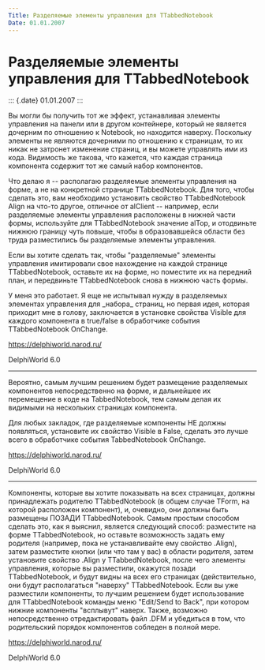 ```yaml
---
Title: Разделяемые элементы управления для TTabbedNotebook
Date: 01.01.2007
---
```



Разделяемые элементы управления для TTabbedNotebook
===================================================

::: {.date}
01.01.2007
:::

Вы могли бы получить тот же эффект, устанавливая элементы управления на
панели или в другом контейнере, который не является дочерним по
отношению к Notebook, но находится наверху. Поскольку элементы не
являются дочерними по отношению к страницам, то их никак не затронет
изменение страниц, и вы можете управлять ими из кода. Видимость же
такова, что кажется, что каждая страница компонента содержит тот же
самый набор компонентов.

Что делаю я \-- располагаю разделяемые элементы управления на форме, а
не на конкретной странице TTabbedNotebook. Для того, чтобы сделать это,
вам необходимо установить свойство TTabbedNotebook Align на что-то
другое, отличное от alClient \-- например, если разделяемые элементы
управления расположены в нижней части формы, используйте для
TTabbedNotebook значение alTop, и отодвиньте нижнюю границу чуть повыше,
чтобы в образовавшейся области без труда разместились бы разделяемые
элементы управления.

Если вы хотите сделать так, чтобы \"разделяемые\" элементы управления
имитировали свое нахождение на каждой странице TTabbedNotebook, оставьте
их на форме, но поместите их на передний план, и передвиньте
TTabbedNotebook снова в нижнюю часть формы.

У меня это работает. Я еще не испытывал нужду в разделяемых элементах
управления для \_набора\_ страниц, но первая идея, которая приходит мне
в голову, заключается в установке свойства Visible для каждого
компонента в true/false в обработчике события TTabbedNotebook OnChange.

<https://delphiworld.narod.ru/>

DelphiWorld 6.0

------------------------------------------------------------------------

Вероятно, самым лучшим решением будет размещение разделяемых компонентов
непосредственно на форме, и дальнейшее их перемещение в коде на
TabbedNotebook, тем самым делая их видимыми на нескольких страницах
компонента.

Для любых закладок, где разделяемые компоненты НЕ должны появляться,
установите их свойство Visible в False, сделать это лучше всего в
обработчике события TabbedNotebook OnChange.

<https://delphiworld.narod.ru/>

DelphiWorld 6.0

------------------------------------------------------------------------

Компоненты, которые вы хотите показывать на всех страницах, должны
принадлежать родителю TTabbedNotebook (в общем случае TForm, на которой
расположен компонент), и, очевидно, они должны быть размещены ПОЗАДИ
TTabbedNotebook. Самым простым способом сделать это, как я выяснил,
является следующий способ: разместите на форме TTabbedNotebook, но
оставьте возможность задать ему родителя (например, пока не
устанавливайте ему свойство .Align), затем разместите кнопки (или что
там у вас) в области родителя, затем установите свойство .Align у
TTabbedNotebook, после чего элементы управления, которые вы разместили,
окажутся позади TTabbedNotebook, и будут видны на всех его страницах
(действительно, они будут располагаться \"наверху\" TTabbedNotebook.
Если вы уже разместили компоненты, то лучшим решением будет
использование для TTabbedNotebook команды меню \"Edit/Send to Back\",
при котором нижние компоненты \"всплывут\" наверх. Также, возможно
непосредственно отредактировать файл .DFM и убедиться в том, что
родительский порядок компонентов собледен в полной мере.

<https://delphiworld.narod.ru/>

DelphiWorld 6.0
